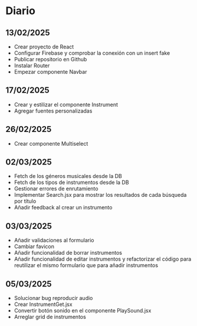 # Diario


## 13/02/2025

- Crear proyecto de React
- Configurar Firebase y comprobar la conexión con un insert fake
- Publicar repositorio en Github
- Instalar Router
- Empezar componente Navbar


## 17/02/2025

- Crear y estilizar el componente Instrument
- Agregar fuentes personalizadas

## 26/02/2025

- Crear componente Multiselect

## 02/03/2025

- Fetch de los géneros musicales desde la DB
- Fetch de los tipos de instrumentos desde la DB
- Gestionar errores de enrutamiento
- Implementar Search.jsx para mostrar los resultados de cada búsqueda por título
- Añadir feedback al crear un instrumento

## 03/03/2025

- Añadir validaciones al formulario
- Cambiar favicon
- Añadir funcionalidad de borrar instrumentos
- Añadir funcionalidad de editar instrumentos y refactorizar el código para reutilizar el mismo formulario que para añadir instrumentos

## 05/03/2025

- Solucionar bug reproducir audio
- Crear InstrumentGet.jsx
- Convertir botón sonido en el componente PlaySound.jsx
- Arreglar grid de instrumentos
